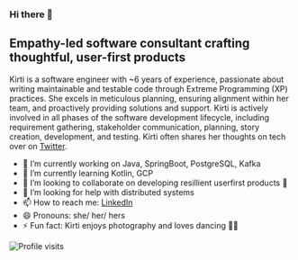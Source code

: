 ### Hi there 👋

Empathy-led software consultant crafting thoughtful, user-first products
------------------------------------------------------------------------
Kirti is a software engineer with ~6 years of experience, passionate about writing maintainable and testable code through Extreme Programming (XP) practices. She excels in meticulous planning, ensuring alignment within her team, and proactively providing solutions and support. Kirti is actively involved in all phases of the software development lifecycle, including requirement gathering, stakeholder communication, planning, story creation, development, and testing. Kirti often shares her thoughts on tech over on [Twitter](https://x.com/_kirtideshmukh).

- 🔭 I’m currently working on Java, SpringBoot, PostgreSQL, Kafka
- 🌱 I’m currently learning Kotlin, GCP
- 👯 I’m looking to collaborate on developing resillient userfirst products 👥
- 🤔 I’m looking for help with distributed systems
- 📫 How to reach me: [LinkedIn](https://www.linkedin.com/feed/)
- 😄 Pronouns: she/ her/ hers
- ⚡ Fun fact: Kirti enjoys photography and loves dancing 💃🏽

![Profile visits](https://komarev.com/ghpvc/?username=kirtideshmukh)
<!--
**kirtideshmukh/kirtideshmukh** is a ✨ _special_ ✨ repository because its `README.md` (this file) appears on your GitHub profile.

Empathy-led software consultant crafting thoughtful, user-first products
------------------------------------------------------------------------
Kirti is a software engineer with ~6 years of experience, passionate about writing maintainable and testable code through Extreme Programming (XP) practices. She excels in meticulous planning, ensuring alignment within her team, and proactively providing solutions and support. Kirti is actively involved in all phases of the software development lifecycle, including requirement gathering, stakeholder communication, planning, story creation, development, and testing. You can find Kirti talking more on tech at https://x.com/_kirtideshmukh


Here are some ideas to get you started:

- 🔭 I’m currently working on ...
- 🌱 I’m currently learning ...
- 👯 I’m looking to collaborate on ...
- 🤔 I’m looking for help with ...
- 💬 Ask me about ...
- 📫 How to reach me: ...
- 😄 Pronouns: ...
- ⚡ Fun fact: ...
-->
